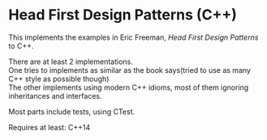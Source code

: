 # Head First Design Patterns (C++)

This implements the examples in Eric Freeman, *Head First Design Patterns* to C++. 

There are at least 2 implementations.  
One tries to implements as similar as the book says(tried to use as many C++ style as possible though)   
The other implements using modern C++ idioms, most of them ignoring inheritances and interfaces.

Most parts include tests, using CTest.

Requires at least: C++14
